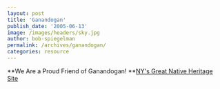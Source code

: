 ```yaml
---
layout: post
title: 'Ganandogan'
publish_date: '2005-06-13'
image: /images/headers/sky.jpg
author: bob-spiegelman
permalink: /archives/ganandogan/
categories: resource
---
```

**We Are a Proud Friend of Ganandogan! **[NY's Great Native Heritage Site](http://www.ganondagan.org/)
